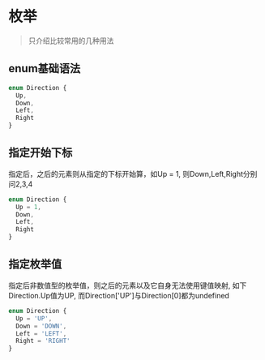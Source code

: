 # 枚举

[tag]:typescript|enum
[create]:2019-09-24

> 只介绍比较常用的几种用法

## enum基础语法

```javascript
enum Direction {
  Up,
  Down,
  Left,
  Right
}
```

## 指定开始下标

指定后，之后的元素则从指定的下标开始算，如Up = 1, 则Down,Left,Right分别问2,3,4

```ts
enum Direction {
  Up = 1,
  Down,
  Left,
  Right
}
```

## 指定枚举值

指定后非数值型的枚举值，则之后的元素以及它自身无法使用键值映射, 如下Direction.Up值为UP, 而Direction['UP']与Direction[0]都为undefined

```ts
enum Direction {
  Up = 'UP',
  Down = 'DOWN',
  Left = 'LEFT',
  Right = 'RIGHT'
}
```